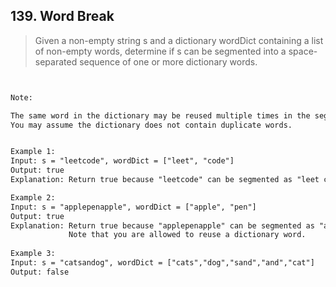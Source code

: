 ## 139. Word Break

> Given a non-empty string s and a dictionary wordDict containing a 
> list of non-empty words, determine if s can be segmented into a space-separated 
> sequence of one or more dictionary words.

```html


Note:

The same word in the dictionary may be reused multiple times in the segmentation.
You may assume the dictionary does not contain duplicate words.

```

```html

Example 1:
Input: s = "leetcode", wordDict = ["leet", "code"]
Output: true
Explanation: Return true because "leetcode" can be segmented as "leet code".

Example 2:
Input: s = "applepenapple", wordDict = ["apple", "pen"]
Output: true
Explanation: Return true because "applepenapple" can be segmented as "apple pen apple".
             Note that you are allowed to reuse a dictionary word.
             
Example 3:
Input: s = "catsandog", wordDict = ["cats","dog","sand","and","cat"]
Output: false
```